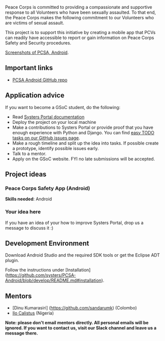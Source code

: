 Peace Corps is committed to providing a compassionate and supportive response to all Volunteers who have been sexually assaulted. To that end, the Peace Corps makes the following commitment to our Volunteers who are victims of sexual assault. 

This project is to support this initiative by creating a mobile app that PCVs can readily have accessible to report or gain information on Peace Corps Safety and Security procedures.

[Screenshots of PCSA, Android](https://github.com/systers/PCSA-Android/tree/develop/screenshots).

## Important links
* [PCSA Android GitHub repo](https://github.com/systers/PCSA-Android)

## Application advice
If you want to become a GSoC student, do the following:
* Read [Systers Portal documentation](http://systers-portal.readthedocs.org/en/develop/)
* Deploy the project on your local machine
* Make a contributions to Systers Portal or provide proof that you have enough experience with Python and Django. You can find [easy TODO tasks on our GitHub issues page](https://github.com/systers/portal/issues?q=is%3Aopen+is%3Aissue+label%3A%22easy+TODO%22).
* Make a rough timeline and split up the idea into tasks. If possible create a prototype, identify possible issues early.
* Talk to a mentor.
* Apply on the GSoC website. FYI no late submissions will be accepted.

## Project ideas

### Peace Corps Safety App (Android)

**Skills needed**: Android

### Your idea here

If you have an idea of your how to improve Systers Portal, drop us a message to discuss it :)

## Development Environment
Download Android Studio and the required SDK tools or get the Eclipse ADT plugin.

Follow the instructions under [Installation] (https://github.com/systers/PCSA-Android/blob/develop/README.md#installation).

## Mentors
* [Dinu Kumarasiri] (https://github.com/sandarumk) (Colombo)
* [Ilo Calistus](https://github.com/calistus) (Nigeria)

**Note: please don't email mentors directly. All personal emails will be ignored. If you want to contact us, visit our Slack channel and leave us a message there.**